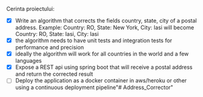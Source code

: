 Cerinta proiectului:
- [x] Write an algorithm that corrects the fields country, state, city of a postal address. Example: Country: RO, State: New York, City: Iasi will become
  Country: RO, State: Iasi, City: Iasi
- [x] the algorithm needs to have unit tests and integration tests for performance and precision
- [x] ideally the algorithm will work for all countries in the world and a few languages
- [x] Expose a REST api using spring boot that will receive a postal address and return the corrected result
- [ ] Deploy the application as a docker container in aws/heroku or other using a continuous deployment pipeline"# Address_Corrector" 
